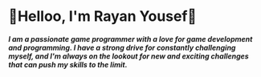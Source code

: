 # 👋Helloo, I'm Rayan Yousef👋

#### *I am a passionate game programmer with a love for game development and programming. I have a strong drive for constantly challenging myself, and I'm always on the lookout for new and exciting challenges that can push my skills to the limit.*
